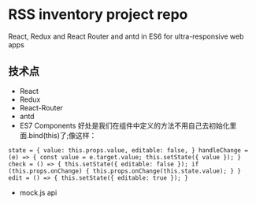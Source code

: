 # RSS inventory project repo
React, Redux and React Router and antd in ES6 for ultra-responsive web apps

## 技术点
- React
- Redux
- React-Router
- antd
- ES7 Components  好处是我们在组件中定义的方法不用自己去初始化里面.bind(this)了;像这样：


`state = {
    value: this.props.value,
    editable: false,
  }
  handleChange = (e) => {
    const value = e.target.value;
    this.setState({ value });
  }
  check = () => {
    this.setState({ editable: false });
    if (this.props.onChange) {
      this.props.onChange(this.state.value);
    }
  }
  edit = () => {
    this.setState({ editable: true });
  }
`
- mock.js api
